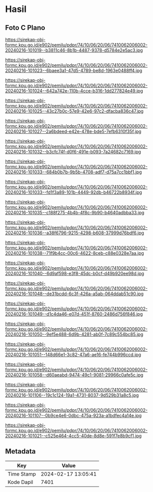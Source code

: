 # Hasil

## Foto C Plano

https://sirekap-obj-formc.kpu.go.id/e902/pemilu/pdpr/74/10/06/20/06/7410062006002-20240216-101019--b3811c46-8b1b-4487-9378-d5784e2e5ac3.jpg

https://sirekap-obj-formc.kpu.go.id/e902/pemilu/pdpr/74/10/06/20/06/7410062006002-20240216-101023--6baee3a1-47d5-4789-be8d-1963e0488ff4.jpg

https://sirekap-obj-formc.kpu.go.id/e902/pemilu/pdpr/74/10/06/20/06/7410062006002-20240216-101024--642a742e-110b-4cce-b316-1dd277824e49.jpg

https://sirekap-obj-formc.kpu.go.id/e902/pemilu/pdpr/74/10/06/20/06/7410062006002-20240216-101025--43c27b0c-57e9-42e6-97c2-dfacba836c47.jpg

https://sirekap-obj-formc.kpu.go.id/e902/pemilu/pdpr/74/10/06/20/06/7410062006002-20240216-101027--2a6bdeed-e42e-478e-bde5-7efb6310f35f.jpg

https://sirekap-obj-formc.kpu.go.id/e902/pemilu/pdpr/74/10/06/20/06/7410062006002-20240216-101032--b3cfc74f-d0f6-491e-b093-7a24682c7169.jpg

https://sirekap-obj-formc.kpu.go.id/e902/pemilu/pdpr/74/10/06/20/06/7410062006002-20240216-101033--684b0b7b-9b5b-4708-adf7-d75a7cc1bbf1.jpg

https://sirekap-obj-formc.kpu.go.id/e902/pemilu/pdpr/74/10/06/20/06/7410062006002-20240216-101033--fd1f3a89-101b-4449-92db-b46722b8934f.jpg

https://sirekap-obj-formc.kpu.go.id/e902/pemilu/pdpr/74/10/06/20/06/7410062006002-20240216-101035--c188f275-4b4b-4f8c-9b90-b4640adbba33.jpg

https://sirekap-obj-formc.kpu.go.id/e902/pemilu/pdpr/74/10/06/20/06/7410062006002-20240216-101036--a38f6796-9215-4298-b608-37999d76bdf6.jpg

https://sirekap-obj-formc.kpu.go.id/e902/pemilu/pdpr/74/10/06/20/06/7410062006002-20240216-101038--71f9b4cc-00c6-4622-8ceb-c88e0328e7aa.jpg

https://sirekap-obj-formc.kpu.go.id/e902/pemilu/pdpr/74/10/06/20/06/7410062006002-20240216-101040--6d9af598-e3f8-45dc-b0cf-d49b920ee98d.jpg

https://sirekap-obj-formc.kpu.go.id/e902/pemilu/pdpr/74/10/06/20/06/7410062006002-20240216-101048--de31bcdd-6c3f-426a-a5ab-064ddab51c90.jpg

https://sirekap-obj-formc.kpu.go.id/e902/pemilu/pdpr/74/10/06/20/06/7410062006002-20240216-101049--d1c4da46-e07d-451f-8760-2486d756f846.jpg

https://sirekap-obj-formc.kpu.go.id/e902/pemilu/pdpr/74/10/06/20/06/7410062006002-20240216-101050--9ef5e488-6d9b-4281-ab0f-7c89c554bc85.jpg

https://sirekap-obj-formc.kpu.go.id/e902/pemilu/pdpr/74/10/06/20/06/7410062006002-20240216-101051--148d66e1-3c82-47a6-ae16-fe744b996ccd.jpg

https://sirekap-obj-formc.kpu.go.id/e902/pemilu/pdpr/74/10/06/20/06/7410062006002-20240216-101058--d60aeabd-9474-49c1-9081-29966c0afe5c.jpg

https://sirekap-obj-formc.kpu.go.id/e902/pemilu/pdpr/74/10/06/20/06/7410062006002-20240216-101106--19c1c124-19a1-4731-8037-9d529b31a8c5.jpg

https://sirekap-obj-formc.kpu.go.id/e902/pemilu/pdpr/74/10/06/20/06/7410062006002-20240216-101107--0b9ce4e6-0dbc-475a-923a-a1bdfec4a14e.jpg

https://sirekap-obj-formc.kpu.go.id/e902/pemilu/pdpr/74/10/06/20/06/7410062006002-20240216-101021--c525e464-4cc5-40de-8d8e-591f7e8b9cf1.jpg


## Metadata

| Key        | Value               |
| ---------- | ------------------- |
| Time Stamp | 2024-02-17 13:05:41 |
| Kode Dapil | 7401                |




